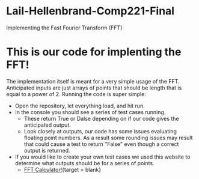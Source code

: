 # Lail-Hellenbrand-Comp221-Final
Implementing the Fast Fourier Transform (FFT)

# This is our code for implenting the FFT!
The implementation itself is meant for a very simple usage of the FFT. Anticipated inputs are just arrays of points that should be length that is equal to a power of 2. 
 Running the code is super simple: 
  * Open the repository, let everything load, and hit run.
  * In the console you should see a series of test cases running. 
    * These return True or Dalse depending on if our code gives the anticipated output. 
    * Look closely at outputs, our code has some issues evaluating floating point numbers. As a result some rounding issues may result that could cause a test to return "False" even though a correct output is returned. 
* If you would like to create your own test cases we used this website to determine what outputs should be for a series of points. 
    * [FFT Calculator!](https://tonysader.github.io/FFT_Calculator/){target = blank}